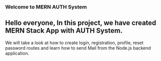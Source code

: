 ### Welcome to MERN AUTH System

## Hello everyone, In this project, we have created **MERN Stack App with AUTH System**. 
We will take a look at how to create login, registration, profile, reset password routes and learn
how to send Mail from the Node.js backend application.
